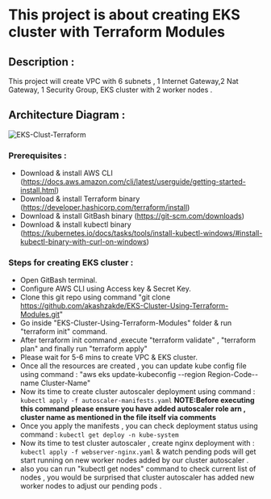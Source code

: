 # This project is about creating EKS cluster with Terraform Modules

## Description : 
This project will create VPC with 6 subnets , 1 Internet Gateway,2 Nat Gateway, 1 Security Group, EKS cluster with 2 worker nodes .

## Architecture Diagram :

![EKS-Clust-Terraform](https://github.com/akashzakde/EKS-Cluster-Using-Terraform-Modules/assets/64258131/c6c28081-a42e-497f-95aa-6a1066c3dc23)

### Prerequisites :
- Download & install AWS CLI (https://docs.aws.amazon.com/cli/latest/userguide/getting-started-install.html)
- Download & install Terraform binary (https://developer.hashicorp.com/terraform/install)
- Download & install GitBash binary (https://git-scm.com/downloads)
- Download & install kubectl binary (https://kubernetes.io/docs/tasks/tools/install-kubectl-windows/#install-kubectl-binary-with-curl-on-windows)
### Steps for creating EKS cluster :
- Open GitBash terminal.
- Configure AWS CLI using Access key & Secret Key.
- Clone this git repo using command "git clone https://github.com/akashzakde/EKS-Cluster-Using-Terraform-Modules.git"
- Go inside "EKS-Cluster-Using-Terraform-Modules" folder & run "terraform init" command.
- After terraform init command ,execute "terraform validate" , "terraform plan" and finally run "terraform apply"
- Please wait for 5-6 mins to create VPC & EKS cluster.
- Once all the resources are created , you can update kube config file using command : "aws eks update-kubeconfig --region Region-Code--name Cluster-Name"
- Now its time to create cluster autoscaler deployment using command : `kubectl apply -f autoscaler-manifests.yaml` **NOTE:Before executing this command please ensure you have added autoscaler role arn , cluster name as mentioned in the file itself via comments**
- Once you apply the manifests , you can check deployment status using command : `kubectl get deploy -n kube-system`
- Now its time to test cluster autoscaler , create nginx deployment with : `kubectl apply -f webserver-nginx.yaml` & watch pending pods will get start running on new worker nodes added by our cluster autoscaler .
- also you can run "kubectl get nodes" command to check current list of nodes , you would be surprised that cluster autoscaler has added new worker nodes to adjust our pending pods .
